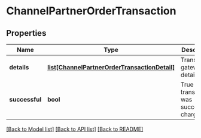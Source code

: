 # ChannelPartnerOrderTransaction

## Properties
Name | Type | Description | Notes
------------ | ------------- | ------------- | -------------
**details** | [**list[ChannelPartnerOrderTransactionDetail]**](ChannelPartnerOrderTransactionDetail.md) | Transaction gateway details | [optional] 
**successful** | **bool** | True if the transaction was successfully charged | [optional] 

[[Back to Model list]](../README.md#documentation-for-models) [[Back to API list]](../README.md#documentation-for-api-endpoints) [[Back to README]](../README.md)


